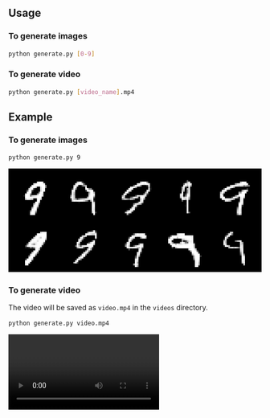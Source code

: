 ## Usage
### To generate images
```bash
python generate.py [0-9]
```

### To generate video
```bash
python generate.py [video_name].mp4
```

## Example
### To generate images
```bash
python generate.py 9
```
![alt text](resources/generated_images_9.png)

### To generate video
The video will be saved as `video.mp4` in the `videos` directory.
```bash
python generate.py video.mp4
```
<video controls src="videos/output.mp4" title="Title"></video>